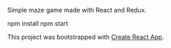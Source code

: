 Simple maze game made with React and Redux.

npm install
npm start

This project was bootstrapped with [Create React App](https://github.com/facebookincubator/create-react-app).
